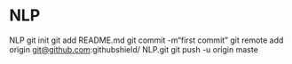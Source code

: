 # NLP
NLP
git init 
git add README.md 
git commit -m“first commit” 
git remote add origin git@github.com:githubshield/ NLP.git
 git push -u origin maste

